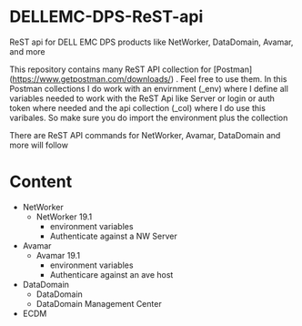 # DELLEMC-DPS-ReST-api
ReST api for DELL EMC DPS products like NetWorker, DataDomain, Avamar, and more

This repository contains many ReST API collection for [Postman] 
(https://www.getpostman.com/downloads/)
. Feel free to use them.
In this Postman collections I do work with an envirnment (_env) where I define all variables needed to work with the ReST Api like Server or login or auth token where needed and the api collection (_col) where I do use this varibales. So make sure you do import the environment plus the collection

There are ReST API commands for NetWorker, Avamar, DataDomain and more will follow

# Content
* NetWorker  
  * NetWorker 19.1  
    * environment variables
    * Authenticate against a NW Server  
* Avamar  
  * Avamar 19.1
    * environment variables
    * Authenticare against an ave host  
* DataDomain
  * DataDomain
  * DataDomain Management Center
* ECDM
